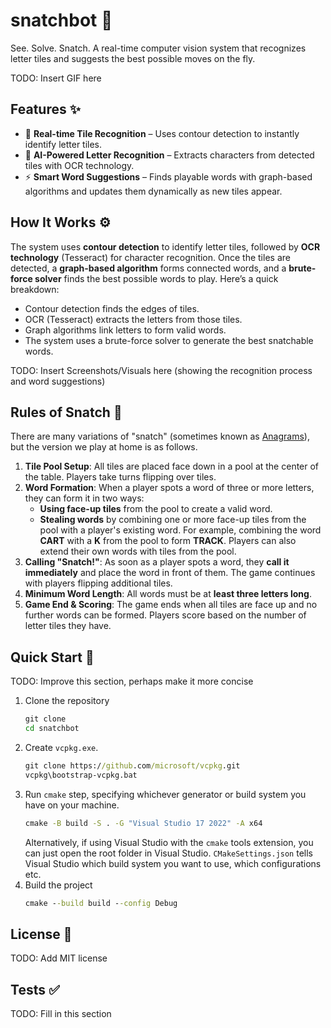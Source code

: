 # snatchbot 🤖
See. Solve. Snatch. A real-time computer vision system that recognizes letter tiles and suggests the best possible moves on the fly.

TODO: Insert GIF here

## Features ✨
- 🎥 **Real-time Tile Recognition** – Uses contour detection to instantly identify letter tiles.
- 🧠 **AI-Powered Letter Recognition** – Extracts characters from detected tiles with OCR technology.
- ⚡ **Smart Word Suggestions** – Finds playable words with graph-based algorithms and updates them dynamically as new tiles appear.

## How It Works ⚙️
The system uses **contour detection** to identify letter tiles, followed by **OCR technology** (Tesseract) for character recognition. Once the tiles are detected, a **graph-based algorithm** forms connected words, and a **brute-force solver** finds the best possible words to play. Here’s a quick breakdown:
- Contour detection finds the edges of tiles.
- OCR (Tesseract) extracts the letters from those tiles.
- Graph algorithms link letters to form valid words.
- The system uses a brute-force solver to generate the best snatchable words.

TODO: Insert Screenshots/Visuals here (showing the recognition process and word suggestions)

## Rules of Snatch 📜
There are many variations of "snatch" (sometimes known as [Anagrams](https://en.wikipedia.org/wiki/Anagrams_(game))), but the version we play at home is as follows.
1. **Tile Pool Setup**: All tiles are placed face down in a pool at the center of the table. Players take turns flipping over tiles.
2. **Word Formation**: When a player spots a word of three or more letters, they can form it in two ways:
   - **Using face-up tiles** from the pool to create a valid word.
   - **Stealing words** by combining one or more face-up tiles from the pool with a player's existing word. For example, combining the word **CART** with a **K** from the pool to form **TRACK**. Players can also extend their own words with tiles from the pool.
3. **Calling "Snatch!"**: As soon as a player spots a word, they **call it immediately** and place the word in front of them. The game continues with players flipping additional tiles.
4. **Minimum Word Length**: All words must be at **least three letters long**.
5. **Game End & Scoring**: The game ends when all tiles are face up and no further words can be formed. Players score based on the number of letter tiles they have.

## Quick Start 🚀

TODO: Improve this section, perhaps make it more concise

1. Clone the repository
   ```cmd
   git clone 
   cd snatchbot
   ```
2. Create `vcpkg.exe`.
   ```cmd
   git clone https://github.com/microsoft/vcpkg.git
   vcpkg\bootstrap-vcpkg.bat
   ```
3. Run `cmake` step, specifying whichever generator or build system you have on your machine.
   ```cmd
   cmake -B build -S . -G "Visual Studio 17 2022" -A x64
   ```
   Alternatively, if using Visual Studio with the `cmake` tools extension, you can just open the root folder in Visual Studio. `CMakeSettings.json` tells Visual Studio which build system you want to use, which configurations etc.
4. Build the project
   ```cmd
   cmake --build build --config Debug
   ```

## License 📄

TODO: Add MIT license

## Tests ✅

TODO: Fill in this section
